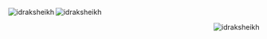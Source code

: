<!--
[![@idraksheikh's Holopin board](https://holopin.me/idraksheikh)](https://www.holopin.io/@idraksheikh)
<h1 align="center">Hey 👋, I'm Idrak Sheikh</h1>
<h3 align="center">A Software Engineer | Web & Mobile Application Developer</h3>

<!-- <p align="left"> <img src="https://komarev.com/ghpvc/?username=idraksheikh&label=Profile%20views&color=0e75b6&style=flat" alt="idraksheikh" /> </p> -->





<!--
<h3 align="left">Connect with me:</h3>
<p align="left">
<a href="https://linkedin.com/in/idrak-sheikh-5289991b2" target="blank"><img align="center" src="https://encrypted-tbn0.gstatic.com/images?q=tbn:ANd9GcT2RYeN56EvozwyyxYGDw4dTu-pbUZyNxnF93zSLUcOlQ&s" alt="idrak-sheikh-5289991b2" height="40" width="40" /></a>
<a href="https://www.hackerrank.com/idraksheikh333" target="blank"><img align="center" src="https://encrypted-tbn0.gstatic.com/images?q=tbn:ANd9GcScZMvqDl7_zzEPw8IrH3C78Z7eyDWQuWxJbPTQRa7HRkIlWTAbZcRHBgwLZc3-_6e0XF8&usqp=CAU" alt="idraksheikh333" height="40" width="40" /></a>
  <a href="https://leetcode.com/idraksheikh333/" target="blank"><img align="center" src="https://encrypted-tbn0.gstatic.com/images?q=tbn:ANd9GcQmkFZj9cad9A2TCUszdGWFIoLsQXeSjxcbqSwzOgjOLQ&s" alt="idraksheikh333" height="40" width="40" /></a>

</p>

<h3 align="left">Languages and Tools:</h3>

<p align="left"> <a href="https://www.arduino.cc/" target="_blank"> <img src="https://user-images.githubusercontent.com/60965415/209458333-df898d56-bfd6-4f28-b161-77c2d03578d5.png" alt="arduino" width="40" height="40"/>   </a>  <a href="https://getbootstrap.com" target="_blank"> <img src="https://user-images.githubusercontent.com/60965415/209458371-f86619fc-0853-48b8-b867-8abc52b0d5b7.png" alt="bootstrap" width="40" height="40"/>  </a>  <a href="https://www.cprogramming.com/" target="_blank"> <img src="https://user-images.githubusercontent.com/60965415/209458400-3e2ceb8d-8619-471d-ad9b-81413d2dac2d.png" alt="C" width="40" height="40"/>  </a>  <a href="https://www.w3schools.com/css/" target="_blank"> <img src="https://user-images.githubusercontent.com/60965415/209458426-7a325408-569a-491d-acd8-367fbb82b3d2.png" alt="css3" width="40" height="40"/> </a>   <a href="https://git-scm.com/" target="_blank"> <img src="https://user-images.githubusercontent.com/60965415/209458445-3e706a5a-0c56-467b-a74b-a13711f5c3d1.png" alt="git" width="40" height="40"/> </a>  <a href="https://www.w3.org/html/" target="_blank"> <img src="https://user-images.githubusercontent.com/60965415/209458475-4be755eb-152b-45b6-a74c-6032283ec003.png" alt="html5" width="40" height="40"/> </a>  <a href="https://www.java.com" target="_blank"> <img src="https://user-images.githubusercontent.com/60965415/209458489-5011e645-e9d7-4e97-99ee-83ae2229ecd5.png" alt="java" width="40" height="40"/> </a>  <a href="https://developer.mozilla.org/en-US/docs/Web/JavaScript" target="_blank"> <img src="https://user-images.githubusercontent.com/60965415/209458503-fc53bc40-bc6a-470c-a4b9-01d706d80203.png" alt="javascript" width="40" height="40">    </a>  <a href="https://www.mysql.com/" target="_blank"> <img src="https://user-images.githubusercontent.com/60965415/209458512-e1b28310-0a1d-4a9f-a537-a0d4fe0ad4cf.png" alt="mysql" width="40" height="40"/> </a>   <a href="https://www.photoshop.com/en" target="_blank"> <img src="https://user-images.githubusercontent.com/60965415/209458530-c86a36e0-0b0d-4b95-a593-fbafda08c301.png" alt="photoshop" width="40" height="40"/> </a>  <a href="https://www.php.net" target="_blank"> <img src="https://user-images.githubusercontent.com/60965415/209458555-c34e345f-5d54-482f-bbc0-3431083f4938.png" alt="php" width="40" height="40"/> </a> <a href="http://mern.js.org/" target="_blank"> <img src="https://user-images.githubusercontent.com/60965415/209458744-52f29f27-5402-4ad3-9f24-ae4f5800c199.png" alt="mern" width="110" height="50"/> </a> </p>


<p><img align="left" src="https://github-readme-stats.vercel.app/api/top-langs?username=idraksheikh&show_icons=true&locale=en&layout=compact" alt="idraksheikh" /></p>

<br />

<p><img align="center" src="https://github-readme-stats.vercel.app/api?username=idraksheikh&show_icons=true&locale=en" alt="idraksheikh" /></p>

<p><img align="center" src="https://github-readme-streak-stats.herokuapp.com/?user=idraksheikh&" alt="idraksheikh" /></p>
-->
<p><img align="left" src="https://github-readme-stats.vercel.app/api/top-langs?username=idraksheikh&show_icons=true&locale=en&layout=compact" alt="idraksheikh" /></p>

<p><img align="center" src="https://github-readme-stats.vercel.app/api?username=idraksheikh&show_icons=true&locale=en" alt="idraksheikh" /></p>

<p><img align="right" src="https://github-readme-streak-stats.herokuapp.com/?user=idraksheikh&" alt="idraksheikh" /></p>
